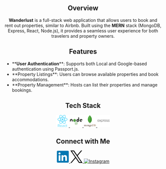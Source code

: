<h2 align="center">Overview</h2>
<p align="center"> <b>Wanderlust</b> is a full-stack web application that allows users to book and rent out properties, similar to Airbnb. Built using the <b>MERN</b> stack (MongoDB, Express, React, Node.js), it provides a seamless user experience for both travelers and property owners. </p>
<h2 align="center">Features</h2>
<ul> <li>**<b>User Authentication</b>**: Supports both Local and Google-based authentication using Passport.js.</li> <li>**Property Listings**: Users can browse available properties and book accommodations.</li> <li>**Property Management**: Hosts can list their properties and manage bookings.</li> </ul>
<h2 align="center">Tech Stack</h2>
<p align="center"> <a href="https://reactjs.org/" target="_blank"> <img src="https://raw.githubusercontent.com/devicons/devicon/master/icons/react/react-original-wordmark.svg" alt="react" width="40" height="40"/> </a> <a href="https://nodejs.org" target="_blank"> <img src="https://raw.githubusercontent.com/devicons/devicon/master/icons/nodejs/nodejs-original-wordmark.svg" alt="nodejs" width="40" height="40"/> </a> <a href="https://www.mongodb.com/" target="_blank"> <img src="https://raw.githubusercontent.com/devicons/devicon/master/icons/mongodb/mongodb-original-wordmark.svg" alt="mongodb" width="40" height="40"/> </a> <a href="https://expressjs.com" target="_blank"> <img src="https://raw.githubusercontent.com/devicons/devicon/master/icons/express/express-original-wordmark.svg" alt="express" width="40" height="40"/> </a> </p>
<h2 align="center">Connect with Me</h2>
<p align="center"> <a href="https://www.linkedin.com/in/mudasir-bhat-553119228/" target="_blank"> <img src="https://raw.githubusercontent.com/devicons/devicon/master/icons/linkedin/linkedin-original.svg" alt="LinkedIn" width="40" height="40"/> </a> <a href="https://x.com/MudduBhat" target="_blank"> <img src="https://raw.githubusercontent.com/devicons/devicon/master/icons/twitter/twitter-original.svg" alt="Twitter" width="40" height="40"/> </a> <a href="https://www.instagram.com/bhat_muddu_/" target="_blank"> <img src="https://raw.githubusercontent.com/devicons/devicon/master/icons/instagram/instagram-original.svg" alt="Instagram" width="40" height="40"/> </a> </p>
